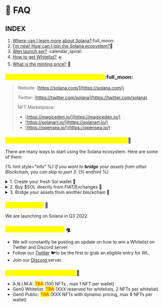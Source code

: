 # 🙋 FAQ

## INDEX

1. [Where can I learn more about Solana?](faq.md#1.-where-can-i-learn-more-about-solana):full\_moon:
2. [I'm new! How can I join the Solana ecosystem?](faq.md#2.-im-new-how-can-i-join-the-solana-ecosystem)🌌
3. [Wen launch ser?](faq.md#3.-wen-launch) :calendar\_spiral:
4. [How to get Whitelist?](faq.md#4.-how-to-get-whitelist) 🛸
5. [What is the minting price?](faq.md#5.-what-is-the-minting-price) 🔖

### <mark style="color:yellow;">1. Where can I learn more about Solana?</mark>:full\_moon:

> Website: [https://solana.com/](https://solana.com/)
>
> Twitter: [https://twitter.com/solana](https://twitter.com/solana)
>
> NFT Marketplace:&#x20;
>
> * [https://magiceden.io/](https://magiceden.io/)
> * [https://solanart.io/](https://solanart.io/)
> * [https://opensea.io/](https://opensea.io/)

### <mark style="color:yellow;">2. I'm new! How can I join the Solana ecosystem?</mark>🌌&#x20;

There are many ways to start using the Solana ecosystem. Here are some of them:

{% hint style="info" %}
_If you want to **bridge** your assets from other Blockchain, you can skip to part 3._
{% endhint %}

<details>

<summary>1. Create your fresh Sol wallet <span data-gb-custom-inline data-tag="emoji" data-code="1f389">🎉</span></summary>

#### Download your fresh Solana Wallet and set it up :closed\_lock\_with\_key:

* [Phantom Wallet](https://phantom.app/) :ghost:
* [Solflare](https://solflare.com/) :boom:

</details>

<details>

<summary>2. Buy  $SOL directly from FIAT/Exchanges <span data-gb-custom-inline data-tag="emoji" data-code="1f4b1">💱</span></summary>

* ****[**Binance**](https://www.binance.com/)
* ****[**KuCoin**](https://www.kucoin.com/)****
* ****[**Coinbase**](https://www.coinbase.com/)****

</details>

<details>

<summary>3. Bridge your assets from another blockchain <span data-gb-custom-inline data-tag="emoji" data-code="1f309">🌉</span></summary>

* Get your $SOL on your chain

<!---->

* **Go to** [**Portal Token Bridge**](https://www.portalbridge.com/#/transfer)**, connect your wallet and follow the instruction**

</details>

### <mark style="color:yellow;">3. Wen launch?</mark> 📅

We are launching on Solana in Q3 2022.

### <mark style="color:yellow;">4. How to get Whitelist?</mark> 🛸

* We will constantly be posting an update on how to win a Whitelist on Twitter and Discord server.
* Follow our [Twitter](https://twitter.com/cognitiveArk) :bird:to be the first to grab an eligible entry for WL.
* Join our [Discord ](https://discord.gg/cognitiveark)server.

### <mark style="color:yellow;">5. What is the minting price?</mark>🔖

* A.N.I.M.A: <mark style="color:red;">TBA</mark> (100 NFTs , max 1 NFT per wallet)
* Gen0 Whitelist: <mark style="color:red;">TBA</mark> (XXX reserved for whitelists, 2 NFTs per whitelist)
* Gen0 Public: <mark style="color:red;">TBA</mark> (XXX NFTs with dynamic pricing, max 8 NFTs per wallet)

##

